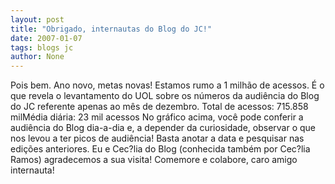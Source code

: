 ```yaml
---
layout: post
title: "Obrigado, internautas do Blog do JC!"
date: 2007-01-07
tags: blogs jc
author: None
---
```

Pois bem. Ano novo, metas novas! Estamos rumo a 1 milhão de acessos. 
É o que revela&nbsp;o levantamento do&nbsp;UOL sobre os números da audiência do Blog do JC referente apenas ao mês de dezembro.
Total de acessos: 715.858 milMédia diária: 23 mil acessos
No gráfico acima, você pode conferir a audiência do Blog dia-a-dia e, a depender da curiosidade, observar o que nos levou a ter picos de audiência! Basta anotar a data e pesquisar nas edições anteriores.
Eu e Cec?lia do Blog (conhecida também por Cec?lia Ramos) agradecemos a sua visita!
Comemore e colabore, caro amigo internauta! 